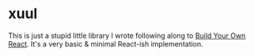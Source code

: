 # xuul

This is just a stupid little library I wrote following along to
[Build Your Own React](https://pomb.us/build-your-own-react/).
It's a very basic & minimal React-ish implementation.
